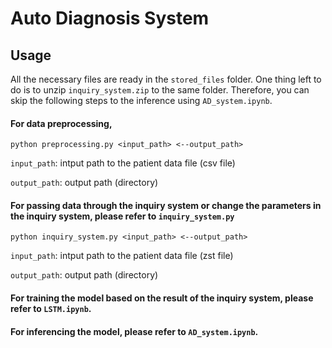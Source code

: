 # Auto Diagnosis System

## Usage
All the necessary files are ready in the `stored_files` folder. One thing left to do is to unzip `inquiry_system.zip` to the same folder. 
Therefore, you can skip the following steps to the inference using `AD_system.ipynb`.

#### For data preprocessing,
```
python preprocessing.py <input_path> <--output_path>
```
`input_path`: intput path to the patient data file (csv file)

`output_path`: output path (directory)

#### For passing data through the inquiry system or change the parameters in the inquiry system, please refer to `inquiry_system.py`
```
python inquiry_system.py <input_path> <--output_path>
```
`input_path`: intput path to the patient data file (zst file)

`output_path`: output path (directory)

#### For training the model based on the result of the inquiry system, please refer to `LSTM.ipynb`.

#### For inferencing the model, please refer to `AD_system.ipynb`.
